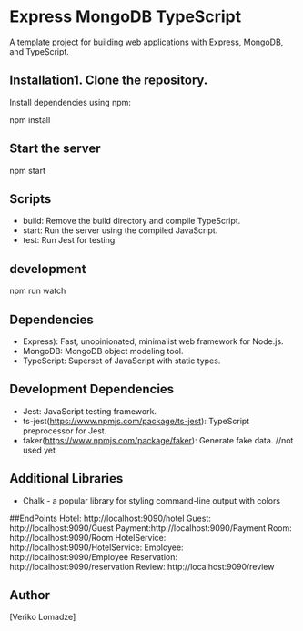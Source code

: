 # Express MongoDB TypeScript 
A template project for building web applications with Express, MongoDB, and TypeScript.


## Installation1. Clone the repository.
Install dependencies using npm:


npm install

## Start the server 
npm start

## Scripts
- build: Remove the build directory and compile TypeScript.
- start: Run the server using the compiled JavaScript.
- test: Run Jest for testing.

## development 
npm run watch

## Dependencies

- Express): Fast, unopinionated, minimalist web framework for Node.js.
- MongoDB: MongoDB object modeling tool.
- TypeScript: Superset of JavaScript with static types.

## Development Dependencies
- Jest: JavaScript testing framework.
- ts-jest(https://www.npmjs.com/package/ts-jest): TypeScript preprocessor for Jest.
- faker(https://www.npmjs.com/package/faker): Generate fake data. //not used yet 

## Additional Libraries
- Chalk - a popular library for styling command-line output with colors

##EndPoints 
Hotel: http://localhost:9090/hotel
Guest: http://localhost:9090/Guest
Payment:http://localhost:9090/Payment
Room: http://localhost:9090/Room
HotelService: http://localhost:9090/HotelService: 
Employee: http://localhost:9090/Employee
Reservation: http://localhost:9090/reservation
Review: http://localhost:9090/review
## Author
[Veriko Lomadze]
